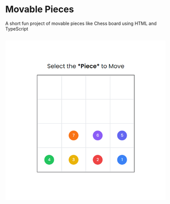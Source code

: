 # Movable Pieces

A short fun project of movable pieces like Chess board using HTML and TypeScript
##
![screenshot](https://github.com/iamajraj/movable-pieces/blob/main/screenshot.png?raw=true)
